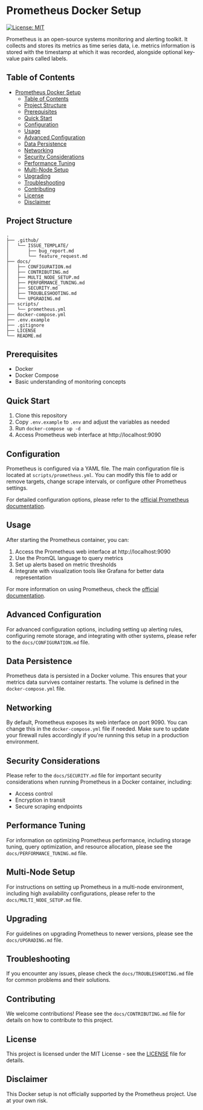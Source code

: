 # Prometheus Docker Setup

[![License: MIT](https://img.shields.io/badge/License-MIT-yellow.svg)](https://opensource.org/licenses/MIT)

Prometheus is an open-source systems monitoring and alerting toolkit. It collects and stores its metrics as time series data, i.e. metrics information is stored with the timestamp at which it was recorded, alongside optional key-value pairs called labels.

## Table of Contents

- [Prometheus Docker Setup](#prometheus-docker-setup)
  - [Table of Contents](#table-of-contents)
  - [Project Structure](#project-structure)
  - [Prerequisites](#prerequisites)
  - [Quick Start](#quick-start)
  - [Configuration](#configuration)
  - [Usage](#usage)
  - [Advanced Configuration](#advanced-configuration)
  - [Data Persistence](#data-persistence)
  - [Networking](#networking)
  - [Security Considerations](#security-considerations)
  - [Performance Tuning](#performance-tuning)
  - [Multi-Node Setup](#multi-node-setup)
  - [Upgrading](#upgrading)
  - [Troubleshooting](#troubleshooting)
  - [Contributing](#contributing)
  - [License](#license)
  - [Disclaimer](#disclaimer)

## Project Structure

```
.
├── .github/
│   └── ISSUE_TEMPLATE/
│       ├── bug_report.md
│       └── feature_request.md
├── docs/
│   ├── CONFIGURATION.md
│   ├── CONTRIBUTING.md
│   ├── MULTI_NODE_SETUP.md
│   ├── PERFORMANCE_TUNING.md
│   ├── SECURITY.md
│   ├── TROUBLESHOOTING.md
│   └── UPGRADING.md
├── scripts/
│   └── prometheus.yml
├── docker-compose.yml
├── .env.example
├── .gitignore
├── LICENSE
└── README.md
```

## Prerequisites

- Docker
- Docker Compose
- Basic understanding of monitoring concepts

## Quick Start

1. Clone this repository
2. Copy `.env.example` to `.env` and adjust the variables as needed
3. Run `docker-compose up -d`
4. Access Prometheus web interface at http://localhost:9090

## Configuration

Prometheus is configured via a YAML file. The main configuration file is located at `scripts/prometheus.yml`. You can modify this file to add or remove targets, change scrape intervals, or configure other Prometheus settings.

For detailed configuration options, please refer to the [official Prometheus documentation](https://prometheus.io/docs/prometheus/latest/configuration/configuration/).

## Usage

After starting the Prometheus container, you can:

1. Access the Prometheus web interface at http://localhost:9090
2. Use the PromQL language to query metrics
3. Set up alerts based on metric thresholds
4. Integrate with visualization tools like Grafana for better data representation

For more information on using Prometheus, check the [official documentation](https://prometheus.io/docs/prometheus/latest/getting_started/).

## Advanced Configuration

For advanced configuration options, including setting up alerting rules, configuring remote storage, and integrating with other systems, please refer to the `docs/CONFIGURATION.md` file.

## Data Persistence

Prometheus data is persisted in a Docker volume. This ensures that your metrics data survives container restarts. The volume is defined in the `docker-compose.yml` file.

## Networking

By default, Prometheus exposes its web interface on port 9090. You can change this in the `docker-compose.yml` file if needed. Make sure to update your firewall rules accordingly if you're running this setup in a production environment.

## Security Considerations

Please refer to the `docs/SECURITY.md` file for important security considerations when running Prometheus in a Docker container, including:

- Access control
- Encryption in transit
- Secure scraping endpoints

## Performance Tuning

For information on optimizing Prometheus performance, including storage tuning, query optimization, and resource allocation, please see the `docs/PERFORMANCE_TUNING.md` file.

## Multi-Node Setup

For instructions on setting up Prometheus in a multi-node environment, including high availability configurations, please refer to the `docs/MULTI_NODE_SETUP.md` file.

## Upgrading

For guidelines on upgrading Prometheus to newer versions, please see the `docs/UPGRADING.md` file.

## Troubleshooting

If you encounter any issues, please check the `docs/TROUBLESHOOTING.md` file for common problems and their solutions.

## Contributing

We welcome contributions! Please see the `docs/CONTRIBUTING.md` file for details on how to contribute to this project.

## License

This project is licensed under the MIT License - see the [LICENSE](LICENSE) file for details.

## Disclaimer

This Docker setup is not officially supported by the Prometheus project. Use at your own risk.
